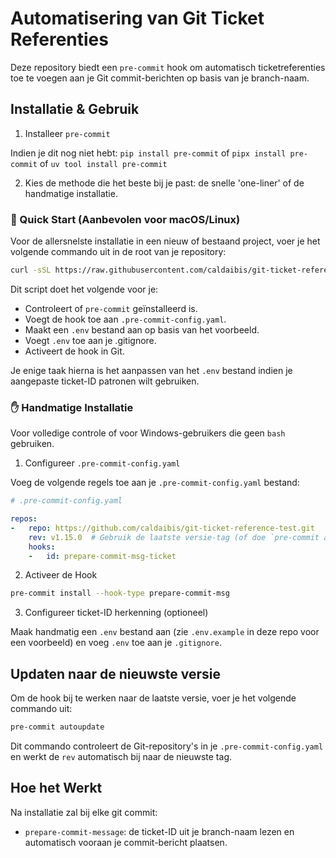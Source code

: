 # Automatisering van Git Ticket Referenties

Deze repository biedt een `pre-commit` hook om automatisch ticketreferenties toe te voegen aan je Git commit-berichten op basis van je branch-naam.

## Installatie & Gebruik

1. Installeer `pre-commit`

Indien je dit nog niet hebt: `pip install pre-commit` of `pipx install pre-commit` of `uv tool install pre-commit`

2. Kies de methode die het beste bij je past: de snelle 'one-liner' of de handmatige installatie.

### 🚀 Quick Start (Aanbevolen voor macOS/Linux)

Voor de allersnelste installatie in een nieuw of bestaand project, voer je het volgende commando uit in de root van je repository:

```bash
curl -sSL https://raw.githubusercontent.com/caldaibis/git-ticket-reference-test/main/init.sh | bash
```

Dit script doet het volgende voor je:

   - Controleert of `pre-commit` geïnstalleerd is.
   - Voegt de hook toe aan `.pre-commit-config.yaml`.
   - Maakt een `.env` bestand aan op basis van het voorbeeld.
   - Voegt `.env` toe aan je .gitignore.
   - Activeert de hook in Git.

Je enige taak hierna is het aanpassen van het `.env` bestand indien je aangepaste ticket-ID patronen wilt gebruiken.

### ✋ Handmatige Installatie

Voor volledige controle of voor Windows-gebruikers die geen `bash` gebruiken.

1. Configureer `.pre-commit-config.yaml`

Voeg de volgende regels toe aan je `.pre-commit-config.yaml` bestand:

```yaml
# .pre-commit-config.yaml

repos:
-   repo: https://github.com/caldaibis/git-ticket-reference-test.git
    rev: v1.15.0  # Gebruik de laatste versie-tag (of doe `pre-commit autoupdate` in je CLI)
    hooks:
    -   id: prepare-commit-msg-ticket
```

2. Activeer de Hook

```bash
pre-commit install --hook-type prepare-commit-msg
```

3. Configureer ticket-ID herkenning (optioneel)

Maak handmatig een `.env` bestand aan (zie `.env.example` in deze repo voor een voorbeeld) en voeg `.env` toe aan je `.gitignore`.

## Updaten naar de nieuwste versie

Om de hook bij te werken naar de laatste versie, voer je het volgende commando uit:

```bash
pre-commit autoupdate
```

Dit commando controleert de Git-repository's in je `.pre-commit-config.yaml` en werkt de `rev` automatisch bij naar de nieuwste tag.

## Hoe het Werkt

Na installatie zal bij elke git commit:

   - `prepare-commit-message`: de ticket-ID uit je branch-naam lezen en automatisch vooraan je commit-bericht plaatsen.
